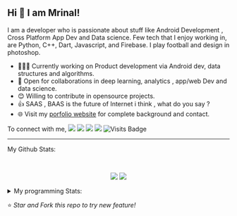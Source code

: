## Hi 👋 I am Mrinal!
I am a developer who is passionate about stuff like Android Development , Cross Platform App Dev and Data science. Few tech that I enjoy working in, are Python, C++, Dart, Javascript, and  Firebase. I play football and design in photoshop.

- 👨🏽‍💻 Currently working on Product development via Android dev, data structures and algorithms.
- 🤝 Open for collaborations in deep learning, analytics , app/web Dev and data science.
- 😊 Willing to contribute in opensource projects.
- 👍 SAAS , BAAS  is the future of Internet i think , what do you say ?
- 🌐 Visit my [porfolio website](https://mrityagi.github.io/portfolio/) for complete background and contact.

To connect with me,
[<img src="https://img.shields.io/badge/linkedin-%230077B5.svg?&style=for-the-badge&logo=linkedin&logoColor=white" />](http://www.linkedin.com/in/mrinal-tyagi-a8bb61179) [<img src = "https://img.shields.io/badge/instagram-%23E4405F.svg?&style=for-the-badge&logo=instagram&logoColor=white">](https://www.instagram.com/mrityagi) [<img src = "https://img.shields.io/badge/facebook-%231877F2.svg?&style=for-the-badge&logo=facebook&logoColor=white">](https://www.facebook.com/profile.php?id=100006664187718&ref=bookmarks) [<img src ="https://img.shields.io/badge/portfolio-web-%23.svg?&style=for-the-badge&logo=&logoColor=white%22">](https://mrityagi.github.io/portfolio/) ![Visits Badge](https://badges.pufler.dev/visits/mrityagi/mrityagi?style=for-the-badge ) 

---
My Github Stats: 

<br>

<p align = "center">
  <img src = "https://github-readme-stats.vercel.app/api?username=mrityagi&count_private=true&show_icons=true&theme=radical&line_height=33">
  <img src = "https://github-readme-stats.vercel.app/api/top-langs/?username=mrityagi&count_private=true&hide=html,makefile&theme=tokyonight">
</p>


<details>
<summary> My programming Stats: </summary>
  
<!--START_SECTION:waka-->
![Profile Views](http://img.shields.io/badge/Profile%20Views-79-blue)

**🐱 My GitHub Data** 

> 🏆 191 Contributions in year 2020
 > 
> 📦 Used 253.3 kB in GitHub's Storage 
 > 
> 💼 Opted to Hire
 > 
> 📜 15 Public Repositories 
 > 
> 🔑 0 Owned Private Repository 
 > 
**I'm an early 🐤** 

```text
🌞 Morning    3 commits      ░░░░░░░░░░░░░░░░░░░░░░░░░   2.05% 
🌆 Daytime    74 commits     ████████████░░░░░░░░░░░░░   50.68% 
🌃 Evening    57 commits     █████████░░░░░░░░░░░░░░░░   39.04% 
🌙 Night      12 commits     ██░░░░░░░░░░░░░░░░░░░░░░░   8.22%

```
📅 **I'm Most Productive on Fridays** 

```text
Monday       16 commits     ██░░░░░░░░░░░░░░░░░░░░░░░   10.96% 
Tuesday      23 commits     ████░░░░░░░░░░░░░░░░░░░░░   15.75% 
Wednesday    23 commits     ████░░░░░░░░░░░░░░░░░░░░░   15.75% 
Thursday     22 commits     ███░░░░░░░░░░░░░░░░░░░░░░   15.07% 
Friday       25 commits     ████░░░░░░░░░░░░░░░░░░░░░   17.12% 
Saturday     12 commits     ██░░░░░░░░░░░░░░░░░░░░░░░   8.22% 
Sunday       25 commits     ████░░░░░░░░░░░░░░░░░░░░░   17.12%

```


📊 **This week I spent my time on** 

```text
⌚︎ Timezone: Asia/Kolkata

💬 Languages: 
C++                      0 secs              ░░░░░░░░░░░░░░░░░░░░░░░░░   0%

```

**I mostly code in Dart** 

```text
Dart                     3 repos             ██████████░░░░░░░░░░░░░░░   42.86% 
CSS                      2 repos             ███████░░░░░░░░░░░░░░░░░░   28.57% 
C#                       1 repos             ███░░░░░░░░░░░░░░░░░░░░░░   14.29% 
Makefile                 1 repos             ███░░░░░░░░░░░░░░░░░░░░░░   14.29%

```



<!--END_SECTION:waka-->

---

</details>

⭐ *Star and Fork this repo to try new feature!* 
